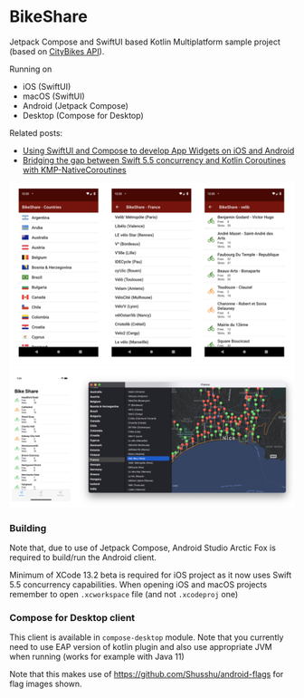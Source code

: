 # BikeShare

Jetpack Compose and SwiftUI based Kotlin Multiplatform sample project (based on [CityBikes API](http://api.citybik.es/v2/)).

Running on
* iOS (SwiftUI)
* macOS (SwiftUI)
* Android (Jetpack Compose)
* Desktop (Compose for Desktop)

Related posts:
* [Using SwiftUI and Compose to develop App Widgets on iOS and Android](https://johnoreilly.dev/posts/ios-android-widget-kmp/)
* [Bridging the gap between Swift 5.5 concurrency and Kotlin Coroutines with KMP-NativeCoroutines](https://johnoreilly.dev/posts/kmp-native-coroutines/)



![BikeShare Screenshot](/art/screenshot1.png?raw=true )
![BikeShare Screenshot](/art/screenshot2.png?raw=true )


### Building

Note that, due to use of Jetpack Compose, Android Studio Arctic Fox is required to build/run the Android client. 

Minimum of XCode 13.2 beta is required for iOS project as it now uses Swift 5.5 concurrency capabilities. When opening iOS and macOS projects remember to open `.xcworkspace` file (and not `.xcodeproj` one)

### Compose for Desktop client

This client is available in `compose-desktop` module.  Note that you currently need to use EAP version of kotlin
plugin and also use appropriate JVM when running (works for example with Java 11)


Note that this makes use of https://github.com/Shusshu/android-flags for flag images shown.
